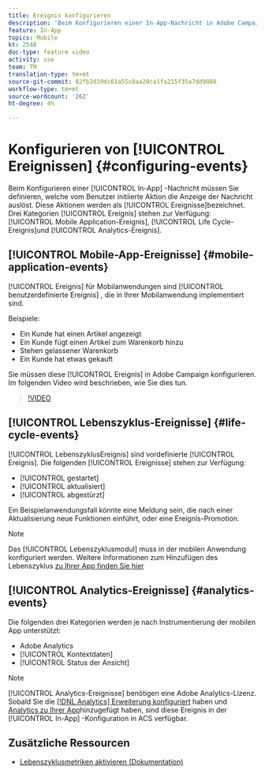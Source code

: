 ```yaml
---
title: Ereignis konfigurieren
description: 'Beim Konfigurieren einer In-App-Nachricht in Adobe Campaign Standard (ACS) definieren Ereignis, welche vom Benutzer initiierte Aktion die Anzeige der Nachricht auslöst. '
feature: In-App
topics: Mobile
kt: 2548
doc-type: feature video
activity: use
team: TM
translation-type: tm+mt
source-git-commit: 82fb2d39dc61a55c0aa20ca1fa215f35a7dd9088
workflow-type: tm+mt
source-wordcount: '262'
ht-degree: 4%

---
```



# Konfigurieren von [!UICONTROL Ereignissen] {#configuring-events}

Beim Konfigurieren einer [!UICONTROL In-App] -Nachricht müssen Sie definieren, welche vom Benutzer initiierte Aktion die Anzeige der Nachricht auslöst. Diese Aktionen werden als [!UICONTROL Ereignisse]bezeichnet. Drei Kategorien [!UICONTROL Ereignis] stehen zur Verfügung: [!UICONTROL Mobile Application-Ereignis], [!UICONTROL Life Cycle-Ereignis]und [!UICONTROL Analytics-Ereignis].

## [!UICONTROL Mobile-App-Ereignisse] {#mobile-application-events}

[!UICONTROL Ereignis] für Mobilanwendungen sind [!UICONTROL benutzerdefinierte Ereignis] , die in Ihrer Mobilanwendung implementiert sind.

Beispiele:

* Ein Kunde hat einen Artikel angezeigt
* Ein Kunde fügt einen Artikel zum Warenkorb hinzu
* Stehen gelassener Warenkorb
* Ein Kunde hat etwas gekauft

Sie müssen diese [!UICONTROL Ereignis] in Adobe Campaign konfigurieren. Im folgenden Video wird beschrieben, wie Sie dies tun.

>[!VIDEO](https://video.tv.adobe.com/v/26245?quality=12)

## [!UICONTROL Lebenszyklus-Ereignisse]  {#life-cycle-events}

[!UICONTROL LebenszyklusEreignis] sind vordefinierte [!UICONTROL Ereignis]. Die folgenden [!UICONTROL Ereignisse] stehen zur Verfügung:

* [!UICONTROL gestartet]
* [!UICONTROL aktualisiert]
* [!UICONTROL abgestürzt]

Ein Beispielanwendungsfall könnte eine Meldung sein, die nach einer Aktualisierung neue Funktionen einführt, oder eine Ereignis-Promotion.

>[!NOTE]
>
>Das [!UICONTROL Lebenszyklusmodul] muss in der mobilen Anwendung konfiguriert werden. Weitere Informationen zum Hinzufügen des Lebenszyklus [zu Ihrer App finden Sie hier](https://aep-sdks.gitbook.io/docs/using-mobile-extensions/mobile-core/lifecycle)

## [!UICONTROL Analytics-Ereignisse] {#analytics-events}

Die folgenden drei Kategorien werden je nach Instrumentierung der mobilen App unterstützt:

* Adobe Analytics
* [!UICONTROL Kontextdaten]
* [!UICONTROL Status der Ansicht]

>[!NOTE]
>
>[!UICONTROL Analytics-Ereignisse] benötigen eine Adobe Analytics-Lizenz. Sobald Sie die [[!DNL Analytics] Erweiterung konfiguriert](https://aep-sdks.gitbook.io/docs/using-mobile-extensions/adobe-analytics#configure-analytics-extension-in-launch) haben und [Analytics zu Ihrer App](https://aep-sdks.gitbook.io/docs/using-mobile-extensions/adobe-analytics#add-analytics-to-your-app)hinzugefügt haben, sind diese Ereignis in der [!UICONTROL In-App] -Konfiguration in ACS verfügbar.

## Zusätzliche Ressourcen

* [Lebenszyklusmetriken aktivieren (Dokumentation)](https://aep-sdks.gitbook.io/docs/getting-started/initialize-the-sdk#enable-lifecycle-metrics)
